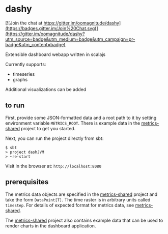 # dashy

[![Join the chat at https://gitter.im/oomagnitude/dashy](https://badges.gitter.im/Join%20Chat.svg)](https://gitter.im/oomagnitude/dashy?utm_source=badge&utm_medium=badge&utm_campaign=pr-badge&utm_content=badge)

Extensible dashboard webapp written in scalajs

Currently supports:
- timeseries
- graphs

Additional visualizations can be added

## to run

First, provide some JSON-formatted data and a root path to it by setting environment variable `METRICS_ROOT`. There is
example data in the [metrics-shared](https://github.com/oomagnitude/metrics-shared) project to get you started.

Next, you can run the project directly from sbt:

```
$ sbt
> project dashJVM
> ~re-start
```

Visit in the browser at: `http://localhost:8080`


## prerequisites

The metrics data objects are specified in the [metrics-shared](https://github.com/oomagnitude/metrics-shared)
project and take the form `DataPoint[T]`. The time raster is in arbitrary units called `timestep`. For details of
expected format for metrics data, see [metrics-shared](https://github.com/oomagnitude/metrics-shared).

The [metrics-shared](https://github.com/oomagnitude/metrics-shared) project also contains example data that can be
used to render charts in the dashboard application.


